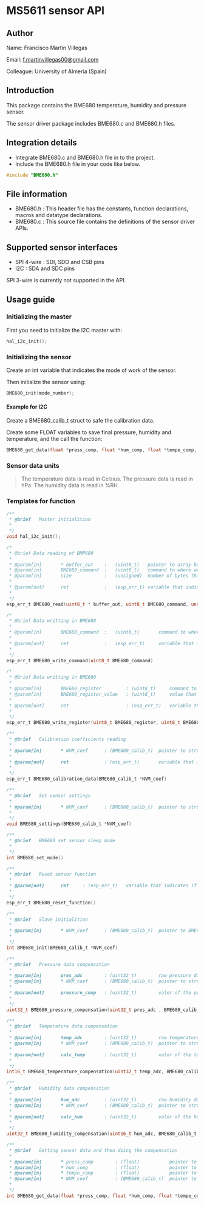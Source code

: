 # MS5611 sensor API
## Author
Name:			Francisco Martín Villegas

Email:			f.martinvillegas00@gmail.com

Colleague:		University of Almería (Spain)

## Introduction
This package contains the BME680 temperature, humidity and pressure sensor.

The sensor driver package includes BME680.c and BME680.h files.


## Integration details
* Integrate BME680.c and BME680.h file in to the project.
* Include the BME680.h file in your code like below.
``` c
#include "BME680.h"
```

## File information
* BME680.h : This header file has the constants, function declarations, macros and datatype declarations.
* BME680.c : This source file contains the definitions of the sensor driver APIs.

## Supported sensor interfaces
* SPI 4-wire	:	SDI, SDO and CSB pins
* I2C			:	SDA and SDC pins

SPI 3-wire is currently not supported in the API.
## Usage guide
### Initializing the master
First you need to initialize the I2C master with:
```c
hal_i2c_init();
```
### Initializing the sensor
Create an int variable that indicates the mode of work of the sensor.

Then initialize the sensor using:
```c
BME680_init(mode_number);
```

#### Example for I2C
Create a BME680_calib_t struct to safe the calibration data.

Create some FLOAT variables to save final pressure, humidity and temperature, and the call the function:
```c
BME680_get_data(float *press_comp, float *hum_comp, float *tempe_comp, BME680_calib_t *NVM_coef);
```

### Sensor data units
> The temperature data is read in Celsius. 
> The pressure data is read in hPa.
> The humidity data is read in %RH.


### Templates for function
``` c
/**
 * @brief	Master initialition
 *
 */
void hal_i2c_init();

/*
 * @brief Data reading of BMP680
 *
 * @param[in]		* buffer_out	:	(uint8_t)	pointer to array buffer_out
 * @param[in]	  	BME680_command	:	(uint8_t)	command to where we want to read
 * @param[in]		size			:	(unsigned)	number of bytes that we need to read
 *
 * @param[out]		ret				:	(esp_err_t)	variable that indicates if there was a problem
 *
 */
esp_err_t BME680_read(uint8_t * buffer_out, uint8_t BME680_command, unsigned size)

/*
 * @brief Data writting in BME680
 *
 * @param[in]		BME680_command	: 	(uint8_t)		command to where we want to write
 *
 * @param[out]		ret				:  	(esp_err_t)		variable that indicates if there was a problem
 *
 */
esp_err_t BME680_write_command(uint8_t BME680_command)

/*
 * @brief Data writting in BME680
 *
 * @param[in]		BME680_register			: (uint8_t)		command to where we want to write
 * @param[in]		BME680_register_value	: (uint8_t) 	value that we want to write in the register called BME680_register
 *
 * @param[out]		ret						: (esp_err_t)	variable that indicates if there was a problem
 *
 */
esp_err_t BME680_write_register(uint8_t BME680_register, uint8_t BME680_register_value)

/**
 * @brief	Calibration coefficients reading
 *
 * @param[in]		* NVM_coef		: (BME680_calib_t)	pointer to struct that contains all of the calibration coefficients
 *
 * @param[out]		ret				: (esp_err_t) 		variable that indicates if there was a problem
 *
 */
esp_err_t BME680_calibration_data(BME680_calib_t *NVM_coef)

/**
 * @brief	Set sensor settings
 *
 * @param[in]		* NVM_coef		: (BME680_calib_t)	pointer to struct that contains all of the calibration coefficients
 *
 */
void BME680_settings(BME680_calib_t *NVM_coef)

/**
 * @brief	BME680 set sensor sleep mode
 *
 */
int BME680_set_mode()

/**
 * @brief	Reset sensor function
 *
 * @param[out]		ret		: (esp_err_t)	variable that indicates if there was a problem resetting the hardware
 *
 */
esp_err_t BME680_reset_function()

/**
 * @brief	Slave initialition
 *
 * @param[in]		* NVM_coef		: (BME680_calib_t)	pointer to BME680_calib_t struct variable called NVM_coef
 *
 */
int BME680_init(BME680_calib_t *NVM_coef)

/**
 * @brief	Pressure data compensation
 *
 * @param[in]		pres_adc		: (uint32_t)		raw pressure data read from the ADC
 * @param[in]		* NVM_coef		: (BME680_calib_t)	pointer to struct that contains all of the calibration coefficients
 *
 * @param[out]		pressure_comp	: (uint32_t)		valor of the pressure when its compensate
 *
 */
uint32_t BME680_pressure_compensation(uint32_t pres_adc , BME680_calib_t *NVM_coef)

/**
 * @brief	Temperature data compensation
 *
 * @param[in]		temp_adc		: (uint32_t)		raw temperature data read from the ADC
 * @param[in]		* NVM_coef		: (BME680_calib_t)	pointer to struct that contains all of the calibration coefficients
 *
 * @param[out]		calc_temp		: (uint32_t)		valor of the temperature when its compensate
 *
 */
int16_t BME680_temperature_compensation(uint32_t temp_adc, BME680_calib_t *NVM_coef)

/**
 * @brief	Humidity data compensation
 *
 * @param[in]		hum_adc			: (uint32_t)		raw humidity data read from the ADC
 * @param[in]		* NVM_coef		: (BME680_calib_t)	pointer to struct that contains all of the calibration coefficients
 *
 * @param[out]		calc_hum		: (uint32_t)		valor of the humidity when its compensate
 *
 */
uint32_t BME680_humidity_compensation(uint16_t hum_adc, BME680_calib_t *NVM_coef)

/**
 * @brief	Getting sensor data and then doing the compensation
 *
 * @param[in]		* press_comp		: (float)			pointer to valor of the pressure compensate
 * @param[in]		* hum_comp			: (float)			pointer to valor of the humidity compensate
 * @param[in]		* tempe_comp		: (float)			pointer to valor of the temperature compensate
 * @param[in]		* NVM_coef			: (BME680_calib_t)	pointer to struct that contains all of the calibration coefficients
 *
 */
int BME680_get_data(float *press_comp, float *hum_comp, float *tempe_comp, BME680_calib_t *NVM_coef)






```